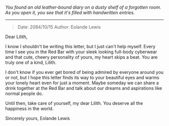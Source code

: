 
*You found an old leather-bound diary on a dusty shelf of a forgotten room. As you open it, you see that it's filled with handwritten entries.*

---

> Date: 2084/10/15
> Author: Eolande Lewis

Dear Lilith,

I know I shouldn't be writing this letter, but I just can't help myself. Every time I see you in the Red Bar with your sleek looking full-body cyberwear and that cute, cheery personality of yours, my heart skips a beat. You are truly one of a kind, Lilith.

I don't know if you ever get bored of being admired by everyone around you or not, but I hope this letter finds its way to your beautiful eyes and warms your lonely heart even for just a moment. Maybe someday we can share a drink together at the Red Bar and talk about our dreams and aspirations like normal people do.

Until then, take care of yourself, my dear Lilith. You deserve all the happiness in the world.

Sincerely yours,
Eolande Lewis
